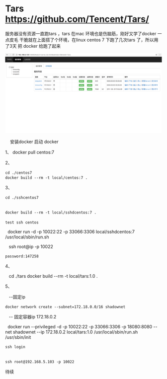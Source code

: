 # Tars     https://github.com/Tencent/Tars/



服务器没有资源一直跑tars ，tars 在mac 环境也是伤脑筋，刚好又学了docker 一点皮毛 干脆就在上面搭了个环境，在linux centos 7 下跑了几次tars 了，所以用了3天 把 docker 给跑了起来 


 ![image](https://github.com/nigly/docker_tars/blob/master/images/1.png)

    
安装docker
启动 docker

1、
    docker pull centos:7
    
2、

    cd ./centos7
    docker build --rm -t local/centos:7 .
3、

    cd ./sshcentos7
    
    
    docker build --rm -t local/sshdcentos:7 .

    test ssh centos 
    
    
    docker run -d -p 10022:22 -p 33066:3306 local/sshdcentos:7 /usr/local/sbin/run.sh
    
    
    ssh root@ip -p 10022
    
    
    password:147258

4、

    cd ./tars
    docker build --rm -t local/tars:1.0 .

5、

    --固定ip
    
    docker network create --subnet=172.18.0.0/16 shadownet
    
    -- 固定容器ip 172.18.0.2
    
    docker run --privileged -d -p 10022:22 -p 33066:3306 -p 18080:8080 --net shadownet --ip 172.18.0.2 local/tars:1.0 /usr/local/sbin/run.sh /usr/sbin/init
    
    
    ssh login
    
    
    ssh root@192.168.5.103 -p 10022
        
    




    
    
    


待续

